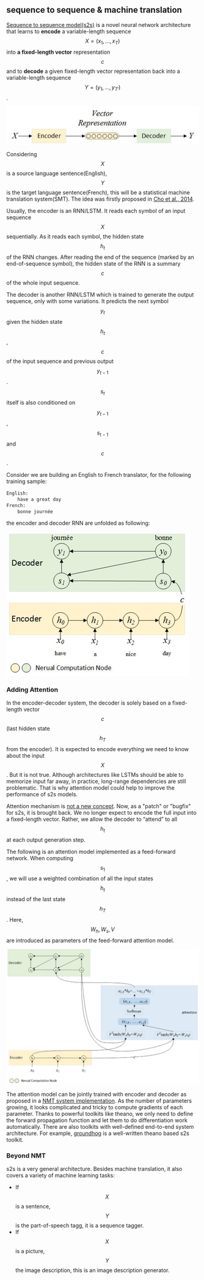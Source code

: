 ## sequence to sequence & machine translation

[Sequence to sequence model(s2s)](http://arxiv.org/pdf/1406.1078v3.pdf) is a novel neural network architecture that learns to **encode** a variable-length sequence $$X=(x_1,...,x_T)$$ into **a fixed-length vector** representation $$c$$ and to **decode** a given fixed-length vector representation back into a variable-length sequence $$Y=(y_1,...,y_{T'})$$.

![s2s arch](./s2s_arch.jpg)

Considering $$X$$ is a source language sentence(English), $$Y$$ is the target language sentence(French), this will be a statistical machine translation system(SMT). The idea was firstly proposed in [Cho et al., 2014](https://arxiv.org/abs/1406.1078).

Usually, the encoder is an RNN/LSTM. It reads each symbol of an input sequence $$X$$ sequentially. As it reads each symbol, the hidden state $$h_t$$ of the RNN changes. After reading the end of the sequence (marked by an end-of-sequence symbol), the hidden state of the RNN is a summary $$c$$ of the whole input sequence.

The decoder is another RNN/LSTM which is trained to generate the output sequence, only with some variations. It predicts the next symbol $$y_t$$ given the hidden state $$h_t$$, $$c$$ of the input sequence and previous output $$y_{t-1}$$. $$s_t$$ itself is also conditioned on $$y_{t-1}$$, $$s_{t-1}$$ and $$c$$.

Consider we are building an English to French translator, for the following training sample:

    English:
        have a great day
    French:
        bonne journée

the encoder and decoder RNN are unfolded as following:

![encoder-decoder](./encoder_decoder.jpg)

### Adding Attention

In the encoder-decoder system, the decoder is solely based on a fixed-length vector $$c$$(last hidden state $$h_T$$ from the encoder). It is expected to encode everything we need to know about the input $$X$$. But it is not true. Although architectures like LSTMs should be able to memorize input far away, in practice, long-range dependencies are still problematic. That is why attention model could help to improve the performance of s2s models.

Attention mechanism is [not a new concept](http://arxiv.org/abs/1109.3737). Now, as a "patch" or "bugfix" for s2s, it is brought back. We no longer expect to encode the full input into a fixed-length vector. Rather, we allow the decoder to “attend” to all  $$h_t$$ at each output generation step.

The following is an attention model implemented as a feed-forward network. When computing $$s_1$$, we will use a weighted combination of all the input states $$h_t$$ instead of the last state $$h_T$$. Here, $$W_h, W_s, V$$ are introduced as parameters of the feed-forward attention model.

![attention_model](./attention_model.jpg)

The attention model can be jointly trained with encoder and decoder as proposed in a [NMT system implementation](http://arxiv.org/pdf/1409.0473v7.pdf). As the number of parameters growing, it looks complicated and tricky to compute gradients of each parameter. Thanks to powerful toolkits like theano, we only need to define the forward propagation function and let them to do differentiation work automatically. There are also toolkits with well-defined end-to-end system architecture. For example, [groundhog](https://github.com/pascanur/GroundHog) is a well-written theano based s2s toolkit.

### Beyond NMT

s2s is a very general architecture. Besides machine translation, it also covers a variety of machine learning tasks:

 * If $$X$$ is a sentence, $$Y$$ is the part-of-speech tagg, it is a sequence tagger.
 * If $$X$$ is a picture, $$Y$$ the image description, this is an image description generator.
